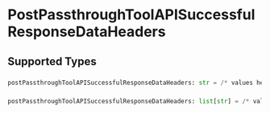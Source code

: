 # PostPassthroughToolAPISuccessfulResponseDataHeaders


## Supported Types

### 

```python
postPassthroughToolAPISuccessfulResponseDataHeaders: str = /* values here */
```

### 

```python
postPassthroughToolAPISuccessfulResponseDataHeaders: list[str] = /* values here */
```


